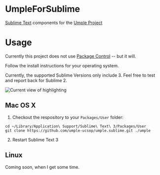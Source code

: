 # UmpleForSublime
[Sublime Text](http://www.sublimetext.com/) components for the [Umple Project](http://www.umple.org)

# Usage

Currently this project does not use [Package Control](https://packagecontrol.io/) -- but it will. 

Follow the install instructions for your operating system. 

Currently, the supported Sublime Versions only include 3. Feel free to test and report back for Sublime 2. 

![Current view of highlighting](http://i.imgur.com/0xzi9nW.png?1)

## Mac OS X

1. Checkout the respository to your `Packages/User` folder: 
```
cd ~/Library/Application\ Support/Sublime\ Text\ 3/Packages/User
git clone https://github.com/umple-ucsop/umple.sublime.git ./umple
```

2. Restart Sublime Text 3

## Linux

Coming soon, when I get some time. 

